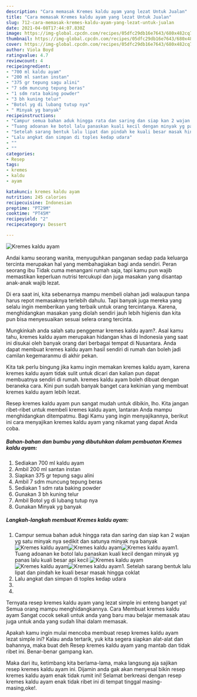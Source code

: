 ```yaml
---
description: "Cara memasak Kremes kaldu ayam yang lezat Untuk Jualan"
title: "Cara memasak Kremes kaldu ayam yang lezat Untuk Jualan"
slug: 712-cara-memasak-kremes-kaldu-ayam-yang-lezat-untuk-jualan
date: 2021-04-08T17:44:07.830Z
image: https://img-global.cpcdn.com/recipes/05dfc29db16e7643/680x482cq70/kremes-kaldu-ayam-foto-resep-utama.jpg
thumbnail: https://img-global.cpcdn.com/recipes/05dfc29db16e7643/680x482cq70/kremes-kaldu-ayam-foto-resep-utama.jpg
cover: https://img-global.cpcdn.com/recipes/05dfc29db16e7643/680x482cq70/kremes-kaldu-ayam-foto-resep-utama.jpg
author: Viola Boyd
ratingvalue: 4.7
reviewcount: 4
recipeingredient:
- "700 ml kaldu ayam"
- "200 ml santan instan"
- "375 gr tepung sagu alini"
- "7 sdm muncung tepung beras"
- "1 sdm rata baking powder"
- "3 bh kuning telur"
- "Botol yg di lubang tutup nya"
- " Minyak yg banyak"
recipeinstructions:
- "Campur semua bahan aduk hingga rata dan saring dan siap kan 2 wajan yg satu minyak nya sedikit dan satunya minyak nya banyak"
- "Tuang adoanan ke botol lalu panaskan kuali kecil dengan minyak yg panas lalu kuali besar api kecil"
- "Setelah sarang bentuk lalu lipat dan pindah ke kuali besar masak hingga coklat"
- "Lalu angkat dan simpan di toples kedap udara"
- ""
- ""
categories:
- Resep
tags:
- kremes
- kaldu
- ayam

katakunci: kremes kaldu ayam 
nutrition: 245 calories
recipecuisine: Indonesian
preptime: "PT29M"
cooktime: "PT45M"
recipeyield: "2"
recipecategory: Dessert

---
```



![Kremes kaldu ayam](https://img-global.cpcdn.com/recipes/05dfc29db16e7643/680x482cq70/kremes-kaldu-ayam-foto-resep-utama.jpg)

Andai kamu seorang wanita, menyuguhkan panganan sedap pada keluarga tercinta merupakan hal yang membahagiakan bagi anda sendiri. Peran seorang ibu Tidak cuma menangani rumah saja, tapi kamu pun wajib memastikan keperluan nutrisi tercukupi dan juga masakan yang disantap anak-anak wajib lezat.

Di era  saat ini, kita sebenarnya mampu membeli olahan jadi walaupun tanpa harus repot memasaknya terlebih dahulu. Tapi banyak juga mereka yang selalu ingin memberikan yang terbaik untuk orang tercintanya. Karena, menghidangkan masakan yang diolah sendiri jauh lebih higienis dan kita pun bisa menyesuaikan sesuai selera orang tercinta. 



Mungkinkah anda salah satu penggemar kremes kaldu ayam?. Asal kamu tahu, kremes kaldu ayam merupakan hidangan khas di Indonesia yang saat ini disukai oleh banyak orang dari berbagai tempat di Nusantara. Anda dapat membuat kremes kaldu ayam hasil sendiri di rumah dan boleh jadi camilan kegemaranmu di akhir pekan.

Kita tak perlu bingung jika kamu ingin memakan kremes kaldu ayam, karena kremes kaldu ayam tidak sulit untuk dicari dan kalian pun dapat membuatnya sendiri di rumah. kremes kaldu ayam boleh dibuat dengan beraneka cara. Kini pun sudah banyak banget cara kekinian yang membuat kremes kaldu ayam lebih lezat.

Resep kremes kaldu ayam pun sangat mudah untuk dibikin, lho. Kita jangan ribet-ribet untuk membeli kremes kaldu ayam, lantaran Anda mampu menghidangkan ditempatmu. Bagi Kamu yang ingin menyajikannya, berikut ini cara menyajikan kremes kaldu ayam yang nikamat yang dapat Anda coba.

<!--inarticleads1-->

##### Bahan-bahan dan bumbu yang dibutuhkan dalam pembuatan Kremes kaldu ayam:

1. Sediakan 700 ml kaldu ayam
1. Ambil 200 ml santan instan
1. Siapkan 375 gr tepung sagu alini
1. Ambil 7 sdm muncung tepung beras
1. Sediakan 1 sdm rata baking powder
1. Gunakan 3 bh kuning telur
1. Ambil Botol yg di lubang tutup nya
1. Gunakan  Minyak yg banyak




<!--inarticleads2-->

##### Langkah-langkah membuat Kremes kaldu ayam:

1. Campur semua bahan aduk hingga rata dan saring dan siap kan 2 wajan yg satu minyak nya sedikit dan satunya minyak nya banyak
<img src="https://img-global.cpcdn.com/steps/c06d41943076027f/160x128cq70/kremes-kaldu-ayam-langkah-memasak-1-foto.jpg" alt="Kremes kaldu ayam"><img src="https://img-global.cpcdn.com/steps/ab4e979813b2fef3/160x128cq70/kremes-kaldu-ayam-langkah-memasak-1-foto.jpg" alt="Kremes kaldu ayam"><img src="https://img-global.cpcdn.com/steps/a56e092b74531cdf/160x128cq70/kremes-kaldu-ayam-langkah-memasak-1-foto.jpg" alt="Kremes kaldu ayam">1. Tuang adoanan ke botol lalu panaskan kuali kecil dengan minyak yg panas lalu kuali besar api kecil
<img src="https://img-global.cpcdn.com/steps/36cba8ab613c032b/160x128cq70/kremes-kaldu-ayam-langkah-memasak-2-foto.jpg" alt="Kremes kaldu ayam"><img src="https://img-global.cpcdn.com/steps/9f7f6969f4119be5/160x128cq70/kremes-kaldu-ayam-langkah-memasak-2-foto.jpg" alt="Kremes kaldu ayam"><img src="https://img-global.cpcdn.com/steps/729de3294348bed5/160x128cq70/kremes-kaldu-ayam-langkah-memasak-2-foto.jpg" alt="Kremes kaldu ayam">1. Setelah sarang bentuk lalu lipat dan pindah ke kuali besar masak hingga coklat
1. Lalu angkat dan simpan di toples kedap udara
1. 
1. 




Ternyata resep kremes kaldu ayam yang lezat simple ini enteng banget ya! Semua orang mampu menghidangkannya. Cara Membuat kremes kaldu ayam Sangat cocok sekali untuk anda yang baru mau belajar memasak atau juga untuk anda yang sudah lihai dalam memasak.

Apakah kamu ingin mulai mencoba membuat resep kremes kaldu ayam lezat simple ini? Kalau anda tertarik, yuk kita segera siapkan alat-alat dan bahannya, maka buat deh Resep kremes kaldu ayam yang mantab dan tidak ribet ini. Benar-benar gampang kan. 

Maka dari itu, ketimbang kita berlama-lama, maka langsung aja sajikan resep kremes kaldu ayam ini. Dijamin anda gak akan menyesal bikin resep kremes kaldu ayam enak tidak rumit ini! Selamat berkreasi dengan resep kremes kaldu ayam enak tidak ribet ini di tempat tinggal masing-masing,oke!.


